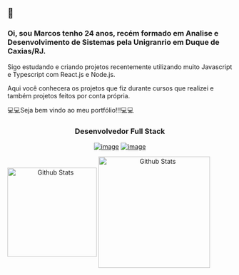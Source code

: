 ## 👋

### Oi, sou Marcos tenho 24 anos, recém formado em Analise e Desenvolvimento de Sistemas pela Unigranrio em Duque de Caxias/RJ.

Sigo estudando e criando projetos recentemente utilizando muito Javascript e Typescript com React.js e Node.js.

Aqui você conhecera os projetos que fiz durante cursos que realizei e também projetos feitos por conta própria.

💻💻Seja bem vindo ao meu portfólio!!!💻💻

<span align="center">
  
### Desenvolvedor Full Stack

<a href="https://www.linkedin.com/in/marcos-wergles/">![image](https://flat.badgen.net/badge/in/marcos-wergles/black)</a> <a href="mailto:marcospsw96@gmail.com">![image](https://flat.badgen.net/badge/e-mail/marcospsw96@gmail.com/black)</a>

</span>

<span align="center">
  <img align="center" src="https://github-readme-stats.vercel.app/api?username=marcospsw&show_icons=true&title_color=FF79C6&icon_color=e7de79&text_color=E1E1E6&bg_color=191622" alt="Github Stats" height=200/>
</span>

<span align="center">
  <img align="center" src="https://github-readme-stats.vercel.app/api/top-langs/?username=marcospsw&layout=compact&title_color=FF79C6&text_color=E1E1E6&bg_color=191622" alt="Github Stats" height=250 />
</span>

